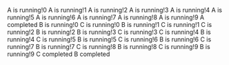 A is running!0
A is running!1
A is running!2
A is running!3
A is running!4
A is running!5
A is running!6
A is running!7
A is running!8
A is running!9
A completed
B is running!0
C is running!0
B is running!1
C is running!1
C is running!2
B is running!2
B is running!3
C is running!3
C is running!4
B is running!4
C is running!5
B is running!5
C is running!6
B is running!6
C is running!7
B is running!7
C is running!8
B is running!8
C is running!9
B is running!9
C completed
B completed
